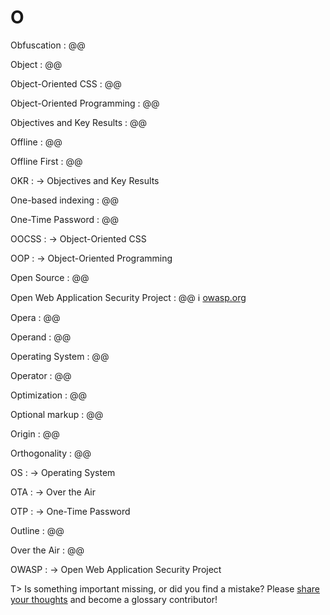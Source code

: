# O

Obfuscation
: @@

Object
: @@

Object-Oriented CSS
: @@

Object-Oriented Programming
: @@

Objectives and Key Results
: @@

Offline
: @@

Offline First
: @@

OKR
: → Objectives and Key Results

One-based indexing
: @@

One-Time Password
: @@

OOCSS
: → Object-Oriented CSS

OOP
: → Object-Oriented Programming

Open Source
: @@

Open Web Application Security Project
: @@ ℹ︎&nbsp;[owasp.org](https://www.owasp.org/)

Opera
: @@

Operand
: @@

Operating System
: @@

Operator
: @@

Optimization
: @@

Optional markup
: @@

Origin
: @@

Orthogonality
: @@

OS
: → Operating System

OTA
: → Over the Air

OTP
: → One-Time Password

Outline
: @@

Over the Air
: @@

OWASP
: → Open Web Application Security Project

T> Is something important missing, or did you find a mistake? Please [share your thoughts](https://github.com/j9t/web-development-glossary/blob/master/manuscript/o.md) and become a glossary&nbsp;contributor!